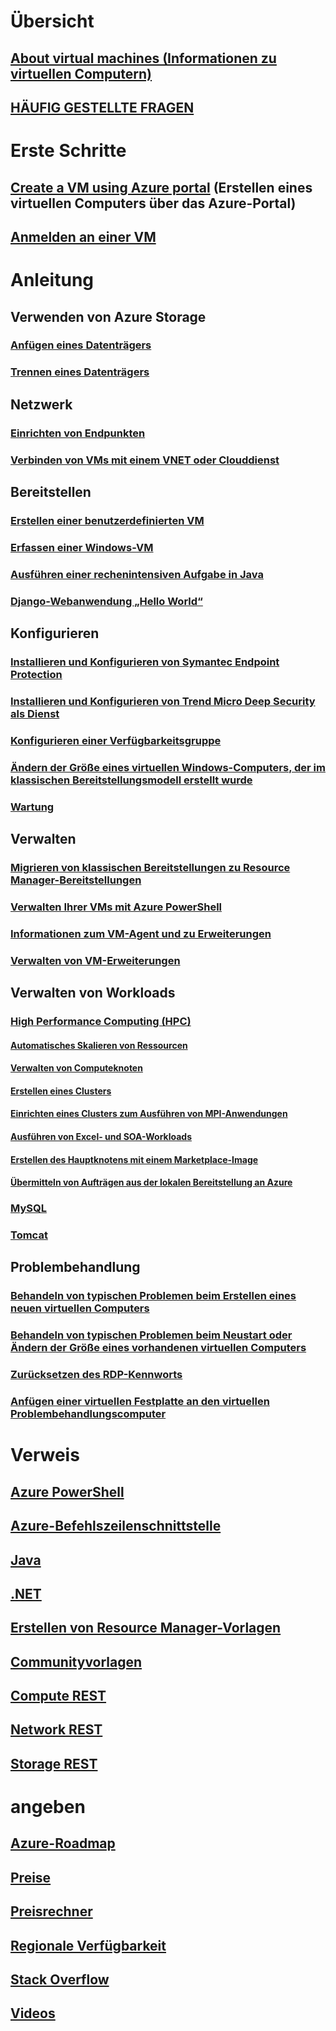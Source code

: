 # Übersicht
## [About virtual machines (Informationen zu virtuellen Computern)](../../virtual-machines-windows-about.md?toc=%2fazure%2fvirtual-machines%2fwindows%2fclassic%2ftoc.json)
## [HÄUFIG GESTELLTE FRAGEN](faq-classic.md)

# Erste Schritte
## [Create a VM using Azure portal](tutorial-classic.md) (Erstellen eines virtuellen Computers über das Azure-Portal)
## [Anmelden an einer VM](connect-logon-classic.md)

# Anleitung
## Verwenden von Azure Storage
### [Anfügen eines Datenträgers](attach-disk-classic.md)
### [Trennen eines Datenträgers](detach-disk-classic.md)

## Netzwerk
### [Einrichten von Endpunkten](setup-endpoints.md)
### [Verbinden von VMs mit einem VNET oder Clouddienst](connect-vms-classic.md)

## Bereitstellen
### [Erstellen einer benutzerdefinierten VM](createportal-classic.md)
### [Erfassen einer Windows-VM](capture-image-classic.md)
### [Ausführen einer rechenintensiven Aufgabe in Java](java-run-compute-intensive-task.md)
### [Django-Webanwendung „Hello World“](python-django-web-app.md)

## Konfigurieren
### [Installieren und Konfigurieren von Symantec Endpoint Protection](install-symantec.md)
### [Installieren und Konfigurieren von Trend Micro Deep Security als Dienst](install-trend.md)
### [Konfigurieren einer Verfügbarkeitsgruppe](configure-availability-classic.md)
### [Ändern der Größe eines virtuellen Windows-Computers, der im klassischen Bereitstellungsmodell erstellt wurde](resize-vm-classic.md)
### [Wartung](planned-maintenance-schedule-classic.md)

## Verwalten
### [Migrieren von klassischen Bereitstellungen zu Resource Manager-Bereitstellungen](../../virtual-machines-windows-migration-classic-resource-manager-deep-dive.md)
### [Verwalten Ihrer VMs mit Azure PowerShell](manage-psh-classic.md)
### [Informationen zum VM-Agent und zu Erweiterungen](agents-and-extensions-classic.md)
### [Verwalten von VM-Erweiterungen](manage-extensions-classic.md)

## Verwalten von Workloads
### [High Performance Computing (HPC)](../../virtual-machines-windows-hpcpack-cluster-options.md)
#### [Automatisches Skalieren von Ressourcen](hpcpack-cluster-node-autogrowshrink.md)
#### [Verwalten von Computeknoten](hpcpack-cluster-node-manage.md)
#### [Erstellen eines Clusters](hpcpack-cluster-powershell-script.md)
#### [Einrichten eines Clusters zum Ausführen von MPI-Anwendungen](hpcpack-rdma-cluster.md)
#### [Ausführen von Excel- und SOA-Workloads](../../virtual-machines-windows-excel-cluster-hpcpack.md)
#### [Erstellen des Hauptknotens mit einem Marketplace-Image](../../virtual-machines-windows-hpcpack-cluster-headnode.md)
#### [Übermitteln von Aufträgen aus der lokalen Bereitstellung an Azure](../../virtual-machines-windows-hpcpack-cluster-submit-jobs.md)
### [MySQL](mysql-2008r2.md)
### [Tomcat](java-run-tomcat-app-server.md)

## Problembehandlung
### [Behandeln von typischen Problemen beim Erstellen eines neuen virtuellen Computers](troubleshoot-deployment-new-vm.md)
### [Behandeln von typischen Problemen beim Neustart oder Ändern der Größe eines vorhandenen virtuellen Computers](virtual-machines-windows-classic-restart-resize-error-troubleshooting.md)
### [Zurücksetzen des RDP-Kennworts](reset-rdp.md)
### [Anfügen einer virtuellen Festplatte an den virtuellen Problembehandlungscomputer](troubleshoot-recovery-disks-portal.md)

# Verweis
## [Azure PowerShell](/powershell/azure/overview)
## [Azure-Befehlszeilenschnittstelle](/cli/azure/vm)
## [Java](/java/api)
## [.NET](/dotnet/api/microsoft.azure.management.compute)
## [Erstellen von Resource Manager-Vorlagen](../../../resource-group-authoring-templates.md)
## [Communityvorlagen](https://azure.microsoft.com/documentation/templates)
## [Compute REST](https://msdn.microsoft.com/library/jj157206.aspx)
## [Network REST](https://msdn.microsoft.com/library/jj157182.aspx)
## [Storage REST](https://msdn.microsoft.com/library/ee460790.aspx)

# angeben
## [Azure-Roadmap](https://azure.microsoft.com/roadmap/?category=compute)
## [Preise](https://azure.microsoft.com/pricing/details/virtual-machines/#Windows)
## [Preisrechner](https://azure.microsoft.com/pricing/calculator/)
## [Regionale Verfügbarkeit](https://azure.microsoft.com/regions/services/)
## [Stack Overflow](http://stackoverflow.com/questions/tagged/azure-virtual-machine)
## [Videos](https://azure.microsoft.com/documentation/videos/index/?services=virtual-machines)
